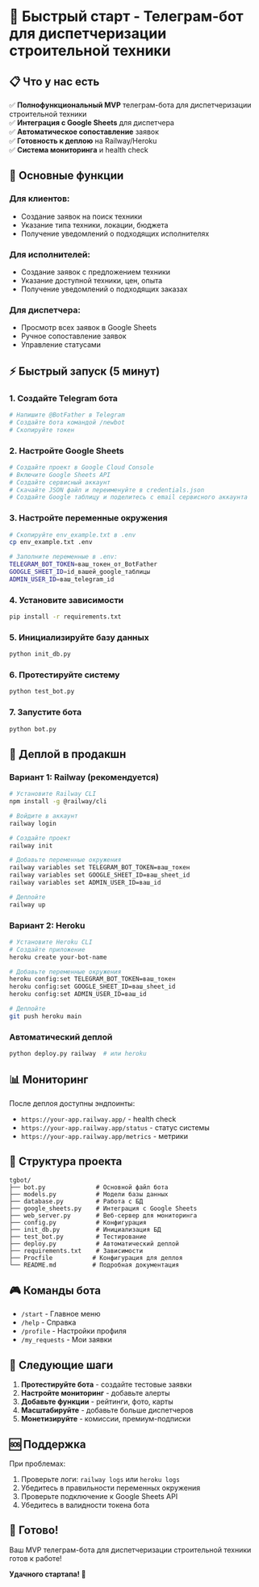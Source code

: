 # 🚀 Быстрый старт - Телеграм-бот для диспетчеризации строительной техники

## 📋 Что у нас есть

✅ **Полнофункциональный MVP** телеграм-бота для диспетчеризации строительной техники  
✅ **Интеграция с Google Sheets** для диспетчера  
✅ **Автоматическое сопоставление** заявок  
✅ **Готовность к деплою** на Railway/Heroku  
✅ **Система мониторинга** и health check  

## 🎯 Основные функции

### Для клиентов:
- Создание заявок на поиск техники
- Указание типа техники, локации, бюджета
- Получение уведомлений о подходящих исполнителях

### Для исполнителей:
- Создание заявок с предложением техники
- Указание доступной техники, цен, опыта
- Получение уведомлений о подходящих заказах

### Для диспетчера:
- Просмотр всех заявок в Google Sheets
- Ручное сопоставление заявок
- Управление статусами

## ⚡ Быстрый запуск (5 минут)

### 1. Создайте Telegram бота
```bash
# Напишите @BotFather в Telegram
# Создайте бота командой /newbot
# Скопируйте токен
```

### 2. Настройте Google Sheets
```bash
# Создайте проект в Google Cloud Console
# Включите Google Sheets API
# Создайте сервисный аккаунт
# Скачайте JSON файл и переименуйте в credentials.json
# Создайте Google таблицу и поделитесь с email сервисного аккаунта
```

### 3. Настройте переменные окружения
```bash
# Скопируйте env_example.txt в .env
cp env_example.txt .env

# Заполните переменные в .env:
TELEGRAM_BOT_TOKEN=ваш_токен_от_BotFather
GOOGLE_SHEET_ID=id_вашей_google_таблицы
ADMIN_USER_ID=ваш_telegram_id
```

### 4. Установите зависимости
```bash
pip install -r requirements.txt
```

### 5. Инициализируйте базу данных
```bash
python init_db.py
```

### 6. Протестируйте систему
```bash
python test_bot.py
```

### 7. Запустите бота
```bash
python bot.py
```

## 🚀 Деплой в продакшн

### Вариант 1: Railway (рекомендуется)
```bash
# Установите Railway CLI
npm install -g @railway/cli

# Войдите в аккаунт
railway login

# Создайте проект
railway init

# Добавьте переменные окружения
railway variables set TELEGRAM_BOT_TOKEN=ваш_токен
railway variables set GOOGLE_SHEET_ID=ваш_sheet_id
railway variables set ADMIN_USER_ID=ваш_id

# Деплойте
railway up
```

### Вариант 2: Heroku
```bash
# Установите Heroku CLI
# Создайте приложение
heroku create your-bot-name

# Добавьте переменные окружения
heroku config:set TELEGRAM_BOT_TOKEN=ваш_токен
heroku config:set GOOGLE_SHEET_ID=ваш_sheet_id
heroku config:set ADMIN_USER_ID=ваш_id

# Деплойте
git push heroku main
```

### Автоматический деплой
```bash
python deploy.py railway  # или heroku
```

## 📊 Мониторинг

После деплоя доступны эндпоинты:
- `https://your-app.railway.app/` - health check
- `https://your-app.railway.app/status` - статус системы
- `https://your-app.railway.app/metrics` - метрики

## 🔧 Структура проекта

```
tgbot/
├── bot.py              # Основной файл бота
├── models.py           # Модели базы данных
├── database.py         # Работа с БД
├── google_sheets.py    # Интеграция с Google Sheets
├── web_server.py       # Веб-сервер для мониторинга
├── config.py           # Конфигурация
├── init_db.py          # Инициализация БД
├── test_bot.py         # Тестирование
├── deploy.py           # Автоматический деплой
├── requirements.txt    # Зависимости
├── Procfile           # Конфигурация для деплоя
└── README.md          # Подробная документация
```

## 🎮 Команды бота

- `/start` - Главное меню
- `/help` - Справка
- `/profile` - Настройки профиля
- `/my_requests` - Мои заявки

## 🔄 Следующие шаги

1. **Протестируйте бота** - создайте тестовые заявки
2. **Настройте мониторинг** - добавьте алерты
3. **Добавьте функции** - рейтинги, фото, карты
4. **Масштабируйте** - добавьте больше диспетчеров
5. **Монетизируйте** - комиссии, премиум-подписки

## 🆘 Поддержка

При проблемах:
1. Проверьте логи: `railway logs` или `heroku logs`
2. Убедитесь в правильности переменных окружения
3. Проверьте подключение к Google Sheets API
4. Убедитесь в валидности токена бота

## 🎉 Готово!

Ваш MVP телеграм-бота для диспетчеризации строительной техники готов к работе!

**Удачного стартапа! 🚀**
